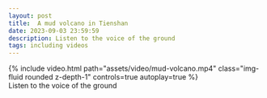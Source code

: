 ```yaml
---
layout: post
title:  A mud volcano in Tienshan
date: 2023-09-03 23:59:59
description: Listen to the voice of the ground
tags: including videos
---
```



<div class="row mt-3">
    <div class="col-sm mt-3 mt-md-0">
        {% include video.html path="assets/video/mud-volcano.mp4" class="img-fluid rounded z-depth-1" controls=true autoplay=true %}
    </div>
</div>
<div class="caption">
    Listen to the voice of the ground
</div>